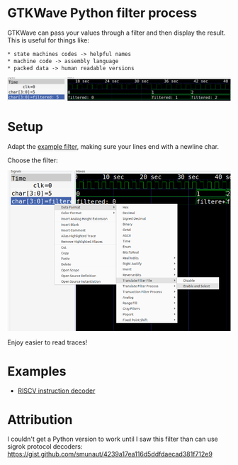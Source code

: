# GTKWave Python filter process

GTKWave can pass your values through a filter and then display the result. This is 
useful for things like:
    
    * state machines codes -> helpful names
    * machine code -> assembly language
    * packed data -> human readable versions

![example](gtkwave-filtered.png)

# Setup

Adapt the [example filter](filter-process.py), making sure your lines end with a newline char.

Choose the filter:

![setup](gtkwave-setup.png)

Enjoy easier to read traces!

# Examples

* [RISCV instruction decoder](examples/riscv-filter.py)

# Attribution

I couldn't get a Python version to work until I saw this filter than can use sigrok protocol decoders:
https://gist.github.com/smunaut/4239a17ea116d5ddfdaecad381f712e9

